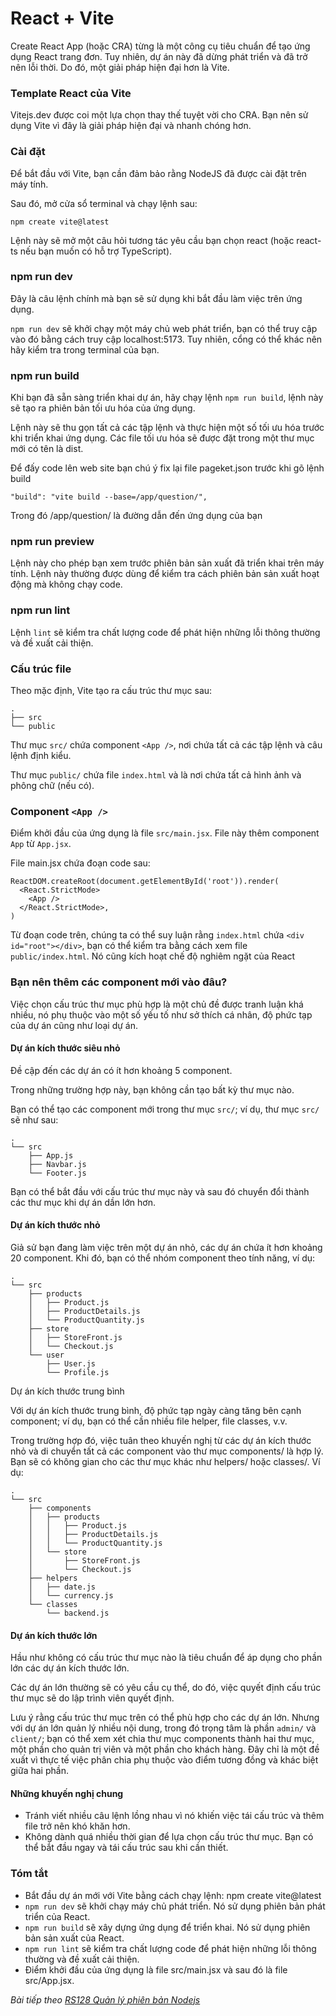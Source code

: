 # React + Vite

Create React App (hoặc CRA) từng là một công cụ tiêu chuẩn để tạo ứng dụng React trang đơn. Tuy nhiên, dự án này đã dừng phát triển và đã trở nên lỗi thời. Do đó, một giải pháp hiện đại hơn là Vite.

### Template React của Vite

Vitejs.dev được coi một lựa chọn thay thế tuyệt vời cho CRA. Bạn nên sử dụng Vite vì đây là giải pháp hiện đại và nhanh chóng hơn.

### Cài đặt

Để bắt đầu với Vite, bạn cần đảm bảo rằng NodeJS đã được cài đặt trên máy tính.

Sau đó, mở cửa sổ terminal và chạy lệnh sau:

```
npm create vite@latest
```

Lệnh này sẽ mở một câu hỏi tương tác yêu cầu bạn chọn react (hoặc react-ts nếu bạn muốn có hỗ trợ TypeScript).

### npm run dev

Đây là câu lệnh chính mà bạn sẽ sử dụng khi bắt đầu làm việc trên ứng dụng.

`npm run dev` sẽ khởi chạy một máy chủ web phát triển, bạn có thể truy cập vào đó bằng cách truy cập localhost:5173. Tuy nhiên, cổng có thể khác nên hãy kiểm tra trong terminal của bạn.

### npm run build

Khi bạn đã sẵn sàng triển khai dự án, hãy chạy lệnh `npm run build`, lệnh này sẽ tạo ra phiên bản tối ưu hóa của ứng dụng.

Lệnh này sẽ thu gọn tất cả các tập lệnh và thực hiện một số tối ưu hóa trước khi triển khai ứng dụng. Các file tối ưu hóa sẽ được đặt trong một thư mục mới có tên là dist.

Để đấy code lên web site bạn chú ý fix lại file pageket.json trước khi gõ lệnh build

```
"build": "vite build --base=/app/question/",
```

Trong đó /app/question/ là đường dẫn đến ứng dụng của bạn

### npm run preview

Lệnh này cho phép bạn xem trước phiên bản sản xuất đã triển khai trên máy tính. Lệnh này thường được dùng để kiểm tra cách phiên bản sản xuất hoạt động mà không chạy code.

### npm run lint

Lệnh `lint` sẽ kiểm tra chất lượng code để phát hiện những lỗi thông thường và đề xuất cải thiện.

### Cấu trúc file

Theo mặc định, Vite tạo ra cấu trúc thư mục sau:

```
.
├── src
└── public
```

Thư mục `src/` chứa component `<App />`, nơi chứa tất cả các tập lệnh và câu lệnh định kiểu.

Thư mục `public/` chứa file `index.html` và là nơi chứa tất cả hình ảnh và phông chữ (nếu có).

### Component `<App />`

Điểm khởi đầu của ứng dụng là file `src/main.jsx`. File này thêm component `App` từ `App.jsx`.

File main.jsx chứa đoạn code sau:

```
ReactDOM.createRoot(document.getElementById('root')).render(
  <React.StrictMode>
    <App />
  </React.StrictMode>,
)
```

Từ đoạn code trên, chúng ta có thể suy luận rằng `index.html` chứa `<div id="root"></div>`, bạn có thể kiểm tra bằng cách xem file `public/index.html`. Nó cũng kích hoạt chế độ nghiêm ngặt của React

### Bạn nên thêm các component mới vào đâu?

Việc chọn cấu trúc thư mục phù hợp là một chủ đề được tranh luận khá nhiều, nó phụ thuộc vào một số yếu tố như sở thích cá nhân, độ phức tạp của dự án cũng như loại dự án.

#### Dự án kích thước siêu nhỏ

Đề cập đến các dự án có ít hơn khoảng 5 component.

Trong những trường hợp này, bạn không cần tạo bất kỳ thư mục nào.

Bạn có thể tạo các component mới trong thư mục `src/`; ví dụ, thư mục `src/` sẽ như sau:

```
.
└── src
    ├── App.js
    ├── Navbar.js
    └── Footer.js
```

Bạn có thể bắt đầu với cấu trúc thư mục này và sau đó chuyển đổi thành các thư mục khi dự án dần lớn hơn.

#### Dự án kích thước nhỏ

Giả sử bạn đang làm việc trên một dự án nhỏ, các dự án chứa ít hơn khoảng 20 component. Khi đó, bạn có thể nhóm component theo tính năng, ví dụ:

```
.
└── src
    ├── products
    │   ├── Product.js
    │   ├── ProductDetails.js
    │   └── ProductQuantity.js
    ├── store
    │   ├── StoreFront.js
    │   └── Checkout.js
    └── user
        ├── User.js
        └── Profile.js
```

Dự án kích thước trung bình

Với dự án kích thước trung bình, độ phức tạp ngày càng tăng bên cạnh component; ví dụ, bạn có thể cần nhiều file helper, file classes, v.v.

Trong trường hợp đó, việc tuân theo khuyến nghị từ các dự án kích thước nhỏ và di chuyển tất cả các component vào thư mục components/ là hợp lý. Bạn sẽ có không gian cho các thư mục khác như helpers/ hoặc classes/. Ví dụ:

```
.
└── src
    ├── components
    │   ├── products
    │   │   ├── Product.js
    │   │   ├── ProductDetails.js
    │   │   └── ProductQuantity.js
    │   └── store
    │       ├── StoreFront.js
    │       └── Checkout.js
    ├── helpers
    │   ├── date.js
    │   └── currency.js
    └── classes
        └── backend.js
```

#### Dự án kích thước lớn

Hầu như không có cấu trúc thư mục nào là tiêu chuẩn để áp dụng cho phần lớn các dự án kích thước lớn.

Các dự án lớn thường sẽ có yêu cầu cụ thể, do đó, việc quyết định cấu trúc thư mục sẽ do lập trình viên quyết định.

Lưu ý rằng cấu trúc thư mục trên có thể phù hợp cho các dự án lớn. Nhưng với dự án lớn quản lý nhiều nội dung, trong đó trọng tâm là phần `admin/` và `client/`; bạn có thể xem xét chia thư mục components thành hai thư mục, một phần cho quản trị viên và một phần cho khách hàng. Đây chỉ là một đề xuất vì thực tế việc phân chia phụ thuộc vào điểm tương đồng và khác biệt giữa hai phần.

#### Những khuyến nghị chung

- Tránh viết nhiều câu lệnh lồng nhau vì nó khiến việc tái cấu trúc và thêm file trở nên khó khăn hơn.
- Không dành quá nhiều thời gian để lựa chọn cấu trúc thư mục. Bạn có thể bắt đầu ngay và tái cấu trúc sau khi cần thiết.

### Tóm tắt

- Bắt đầu dự án mới với Vite bằng cách chạy lệnh: npm create vite@latest
- `npm run dev` sẽ khởi chạy máy chủ phát triển. Nó sử dụng phiên bản phát triển của React.
- `npm run build` sẽ xây dựng ứng dụng để triển khai. Nó sử dụng phiên bản sản xuất của React.
- `npm run lint` sẽ kiểm tra chất lượng code để phát hiện những lỗi thông thường và đề xuất cải thiện.
- Điểm khởi đầu của ứng dụng là file src/main.jsx và sau đó là file src/App.jsx.


*Bài tiếp theo [RS128 Quản lý phiên bản Nodejs](/lesson/session/session_128_nvm.md)*